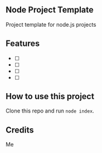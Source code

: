 Node Project Template
---------------------

Project template for node.js projects

Features
--------

- [ ]
- [ ]
- [ ]
- [ ]

How to use this project
-----------------------

Clone this repo and run `node index`.

Credits
-------

Me

